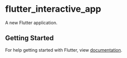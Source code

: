 # flutter_interactive_app

A new Flutter application.

## Getting Started

For help getting started with Flutter, view 
[documentation](https://flutter.io/).

